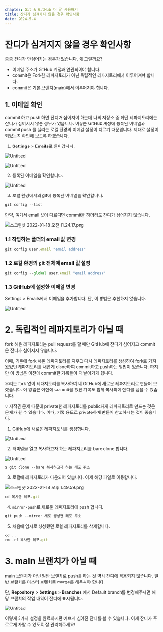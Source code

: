 ```yaml
---
chapter: Git & GitHub 더 잘 사용하기
title: 잔디가 심겨지지 않을 경우 확인사항
date: 2024-5-4
---
```


# 잔디가 심겨지지 않을 경우 확인사항

종종 잔디가 안심어지는 경우가 있습니다. 왜 그럴까요?

- 이메일 주소가 GitHub 계정과 연관되어야 합니다.
- commit은 Fork한 레파지토리가 아닌 독립적인 레파지토리에서 이루어져야 합니다.
- commit은 기본 브랜치(main)에서 이루어져야 합니다.

## 1. 이메일 확인

commit 하고 push 하면 잔디가 심어져야 하는데 나의 저장소 중 어떤 레파지토리에는 잔디가 심어지지 않는 경우가 있습니다. 이유는 GitHub 계정에 등록된 이메일과 commit push 를 날리는 로컬 환경의 이메일 설정이 다르기 때문입니다. 제대로 설정이 되었는지 확인해 보도록 하겠습니다.

1. **Settings** > **Emails**로 들어갑니다.

![Untitled](/images/github/chapter04-5/Untitled.png)

![Untitled](/images/github/chapter04-5/Untitled%201.png)

2.  등록된 이메일을 확인합니다.

![Untitled](/images/github/chapter04-5/Untitled%202.png)

3. 로컬 환경에서의 git에 등록된 이메일을 확인합니다.

```jsx
git config --list
```

만약, 여기서 email 값이 다르다면 commit을 하더라도 잔디가 심어지지 않습니다.

![스크린샷 2022-01-18 오전 11.24.17.png](/images/github/chapter04-5/11.24.17.png)

### 1.1 작업하는 폴더의 email 값 변경

```jsx
git config user.email "email address"
```

### 1.2 로컬 환경의 git 전체에 email 값 설정

```jsx
git config --global user.email "email address"
```

### 1.3 GitHub에 설정한 이메일 변경

Settings > Emails에서 이메일을 추가합니다. 단, 이 방법은 추천하지 않습니다.

![Untitled](/images/github/chapter04-5/Untitled%203.png)

# 2. 독립적인 레파지토리가 아닐 때

fork 해온 레파지토리는 pull request를 할 때만 GitHub에 잔디가 심어지고 commit은 잔디가 심어지지 않습니다.

이때, 기존에 fork 해온 레파지토리를 지우고 다시 레파지토리를 생성하여 fork로 가져왔었던 레파지토리를 새롭게 clone하여 commit하고 push하는 방법이 있습니다. 하지만 이 방법은 이전에 commit한 기록들이 다 날아가게 됩니다.

우리는 fork 없이 레파지토리를 복사하여 내 GitHub에 새로운 레파지토리로 만들어 보겠습니다. 이 방법은 이전에 commit을 했던 기록도 함께 복사되어 잔디를 심을 수 있습니다.

<aside>
💡 저작권 문제 때문에 private한 레파지토리를 public하게 레파지토리로 만드는 것은 문제가 될 수 있습니다. 이때, 기록 용도로 private하게 만들어 참고하시는 것이 좋습니다.

</aside>

1. GitHub에 새로운 레파지토리를 생성합니다.

![Untitled](/images/github/chapter04-5/Untitled%204.png)

2. 터미널을 열고 복사하고자 하는 레파지토리를 bare clone 합니다.

![Untitled](/images/github/chapter04-5/Untitled%205.png)

```jsx
$ git clone --bare 복사하고자 하는 레포 주소
```

3. 로컬에 레파지토리가 다운되어 있습니다. 이제 해당 파일로 이동합니다.

![스크린샷 2022-01-18 오후 1.49.59.png](/images/github/chapter04-5/1.49.59.png)

```jsx
cd 복사한 레포.git
```

4. `mirror-push`로 새로운 레파지토리에 push 합니다.

```jsx
git push --mirror 새로 생성한 레포 주소
```

5. 처음에 임시로 생성했던 로컬 레파지토리를 삭제합니다.

```jsx
cd ..
rm -rf 복사한 레포.git
```

# 3. main 브랜치가 아닐 때

main 브랜치가 아닌 일반 브랜치로 push를 하는 것 역시 잔디에 적용되지 않습니다. 일반 브랜치를 마스터 브랜치로 merge를 해주셔야 합니다.

단, **Repository** > **Settings** > **Branches** 에서 Default branch를 변경해주시면 해당 브랜치의 작업 내역이 잔디에 표시됩니다.

![Untitled](/images/github/chapter04-5/Untitled%206.png)

이렇게 3가지 설정을 완료하시면 예쁘게 심어진 잔디를 볼 수 있습니다. 이제 잔디가 푸르르게 자랄 수 있도록 잘 관리해주세요!

